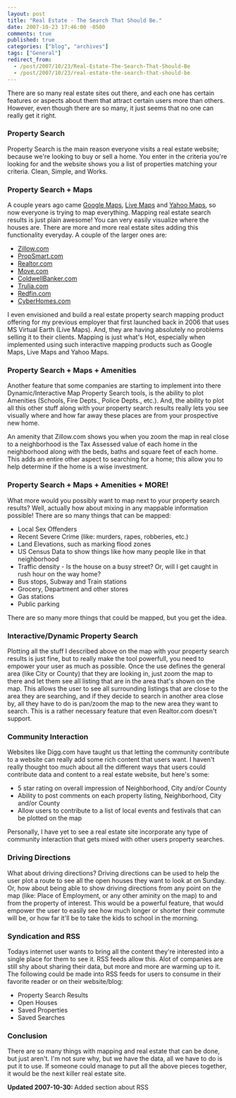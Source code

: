 ```yaml
---
layout: post
title: "Real Estate - The Search That Should Be."
date: 2007-10-23 17:46:00 -0500
comments: true
published: true
categories: ["blog", "archives"]
tags: ["General"]
redirect_from: 
  - /post/2007/10/23/Real-Estate-The-Search-That-Should-Be
  - /post/2007/10/23/real-estate-the-search-that-should-be
---
```

<!-- more -->
<P>There are so many real estate sites out there, and each one has certain features or aspects about them that attract certain users more than others. However, even though there are so many, it just seems that no one can really get it right.</P>
<H3>Property Search</H3>
<P>Property Search is the main&nbsp;reason everyone visits a real estate website; because we're looking to buy or sell a home. You enter in the criteria you're looking for and the website shows you a list of properties matching your criteria. Clean, Simple, and Works.</P>
<H3>Property Search + Maps</H3>
<P>A couple years ago came <A href="http://maps.google.com/" rel="external nofollow">Google Maps</A>, <A href="http://maps.live.com/" rel="external nofollow">Live Maps</A> and <A href="http://maps.yahoo.com/" rel="external nofollow">Yahoo Maps</A>, so now everyone is trying to map everything. Mapping real estate search results is just plain awesome! You can very easily visualize where the houses are. There are more and more real estate sites adding this functionality everyday. A&nbsp;couple of the larger ones are:</P>
<UL>
<LI><A href="http://zillow.com/" rel="external nofollow">Zillow.com</A> 
<LI><A href="http://propsmart.com/" rel="external nofollow">PropSmart.com</A> 
<LI><A href="http://realtor.com/" rel="external nofollow">Realtor.com</A> 
<LI><A href="http://move.com/" rel="external nofollow">Move.com</A> 
<LI><A href="http://coldwellbanker.com/">ColdwellBanker.com</A> 
<LI><A href="http://trulia.com/" rel="external nofollow">Trulia.com</A> 
<LI><A href="http://redfin.com/" rel="external nofollow">Redfin.com</A> 
<LI><A href="http://www.cyberhomes.com/" rel="external nofollow">CyberHomes.com</A></LI></UL>
<P>I even envisioned and build a real estate property search mapping product offering for my previous employer&nbsp;that first launched back in 2006&nbsp;that uses MS Virtual Earth (Live Maps). And, they are having absolutely no problems selling it to their clients. Mapping is just what's Hot, especially when implemented using such interactive mapping products such as Google Maps, Live Maps and Yahoo Maps.</P>
<H3>Property Search + Maps + Amenities</H3>
<P>Another feature that some companies are starting to implement into there Dynamic/Interactive Map Property Search tools, is the ability to plot Amenities (Schools, Fire Depts., Police Depts., etc.). And, the ability to plot all this other stuff along with your property search results really lets you see visually where and how far away these places are from your prospective new home.</P>
<P>An amenity that&nbsp;Zillow.com shows you when you zoom the map in real close to a neighborhood is the Tax Assessed value of each home in the neighborhood along with the beds, baths and square feet of each home. This adds an entire other aspect to searching for a home; this allow you to help determine if the home is a wise investment.</P>
<H3>Property Search + Maps + Amenities + MORE!</H3>
<P>What more would you possibly want to map next to your property search results? Well, actually how about mixing in any mappable information possible! There are so many things that can be mapped:</P>
<UL>
<LI>Local Sex Offenders 
<LI>Recent Severe Crime (like: murders, rapes, robberies, etc.) 
<LI>Land Elevations, such as marking flood zones 
<LI>US Census Data to show things like how many people like in that neighborhood 
<LI>Traffic density - Is the house on a busy street? Or, will I get caught in rush hour on the way home? 
<LI>Bus stops, Subway and Train stations 
<LI>Grocery, Department and other stores 
<LI>Gas stations 
<LI>Public parking</LI></UL>
<P>There are so many more things that could be mapped, but you get the idea.</P>
<H3>Interactive/Dynamic Property Search</H3>
<P>Plotting all the stuff I described above on the map with your property search results is just fine, but to really make the tool powerfull, you need to empower your user as much as possible. Once the use defines the general area (like City or County) that they are looking in, just zoom the map to there and let them see all listing that are in the area that's shown on the map. This allows the user to see all surrounding listings that are close to the area they are searching, and if they decide to search in another area close by, all they have to do is pan/zoom the map to the new area they want to search. This is a rather necessary feature that even Realtor.com doesn't support.</P>
<H3>Community Interaction</H3>
<P>Websites like Digg.com have taught us that letting the community contribute to a website can really add some rich content that users want. I haven't really thought too much about all the different&nbsp;ways that users could contribute data and content to a real estate website, but here's some:</P>
<UL>
<LI>5 star rating on overall impression of Neighborhood, City and/or County 
<LI>Ability to post comments on each property listing, Neighborhood, City and/or County 
<LI>Allow users to contribute to a list of local events and festivals&nbsp;that can be plotted on the map</LI></UL>
<P>Personally, I have yet to see a real estate site incorporate any type of community interaction that gets mixed with other users property searches.</P>
<H3>Driving Directions</H3>
<P>What about driving directions? Driving directions can be used to help the user plot a route to see all the open houses they want to look at&nbsp;on Sunday. Or, how about being able to show driving directions from any point on the map (like: Place of Employment, or any other aminity on the map) to and from the property of interest. This would be a powerful feature, that would empower the user to easily see how much longer or shorter their commute will be, or how far it'll be to take the kids to school in the morning.</P>
<H3>Syndication and RSS</H3>
<P>Todays internet user wants to bring all the content they're interested into a single place for them to see it. RSS feeds allow this. Alot of companies are still shy about sharing their data, but more and more are warming up to it. The following could be made into RSS feeds for users to consume in their favorite reader or on their website/blog:</P>
<UL>
<LI>Property Search Results 
<LI>Open Houses 
<LI>Saved Properties 
<LI>Saved Searches</LI></UL>
<H3>Conclusion</H3>
<P>There are so many things with mapping and real estate that can be done, but just aren't. I'm not sure why, but we have the data, all we have to do is put it to use. If someone could manage to put all the above pieces together, it would be the next killer real estate site.</P>
<P><STRONG>Updated 2007-10-30: </STRONG>Added section about RSS</P>
